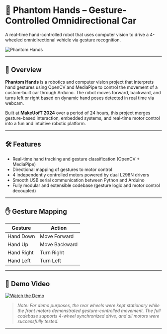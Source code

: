 # 🦾 Phantom Hands – Gesture-Controlled Omnidirectional Car

A real-time hand-controlled robot that uses computer vision to drive a 4-wheeled omnidirectional vehicle via gesture recognition.

![Phantom Hands](./images/demo.jpg)

---

## 🤖 Overview

**Phantom Hands** is a robotics and computer vision project that interprets hand gestures using OpenCV and MediaPipe to control the movement of a custom-built car through Arduino. The robot moves forward, backward, and turns left or right based on dynamic hand poses detected in real time via webcam.

Built at **MakeUofT 2024** over a period of 24 hours, this project merges gesture-based interaction, embedded systems, and real-time motor control into a fun and intuitive robotic platform.

---

## 🛠️ Features

- Real-time hand tracking and gesture classification (OpenCV + MediaPipe)
- Directional mapping of gestures to motor control
- 4 independently controlled motors powered by dual L298N drivers
- Smooth USB serial communication between Python and Arduino
- Fully modular and extensible codebase (gesture logic and motor control decoupled)

---

## ✋ Gesture Mapping

| Gesture      | Action         |
|--------------|----------------|
| Hand Down    | Move Forward   |
| Hand Up      | Move Backward  |
| Hand Right   | Turn Right     |
| Hand Left    | Turn Left      |

---

## 🎥 Demo Video

[![Watch the Demo](./images/demo-thumbnail.jpg)](https://www.youtube.com/watch?v=your-demo-link)

> _Note: For demo purposes, the rear wheels were kept stationary while the front motors demonstrated gesture-controlled movement. The full codebase supports 4-wheel synchronized drive, and all motors were successfully tested._

---


